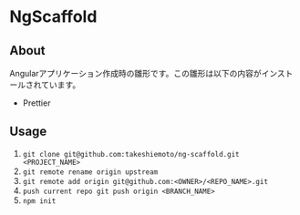 # NgScaffold

## About
Angularアプリケーション作成時の雛形です。この雛形は以下の内容がインストールされています。
 - Prettier

## Usage

1. `git clone git@github.com:takeshiemoto/ng-scaffold.git <PROJECT_NAME>`
1. `git remote rename origin upstream`
2. `git remote add origin git@github.com:<OWNER>/<REPO_NAME>.git`
3. `push current repo git push origin <BRANCH_NAME>`
4. `npm init`
